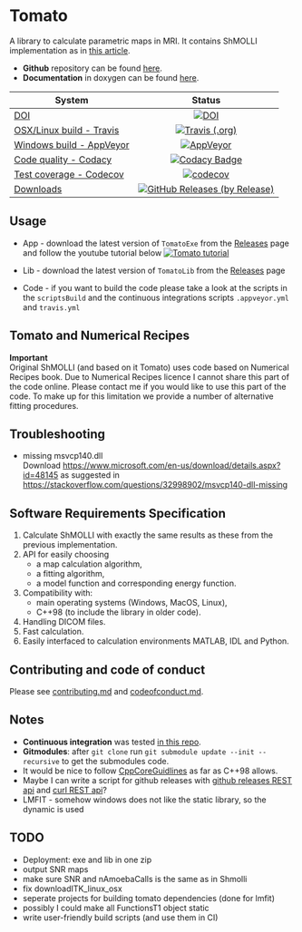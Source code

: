 # Tomato

A library to calculate parametric maps in MRI. It contains ShMOLLI implementation as in [this article](https://jcmr-online.biomedcentral.com/articles/10.1186/1532-429X-12-69).  
*   **Github** repository can be found [here](https://github.com/MRKonrad/tomato).  
*   **Documentation** in doxygen can be found [here](https://mrkonrad.github.io/tomato/html).

| System                                    |     Status                                                         |
|-------------------------------------------|:------------------------------------------------------------------:|
| [DOI][zenodo_link]                        | [![DOI][zenodo_badge]][zenodo_link]                                |
| [OSX/Linux build - Travis][travis_link]   | [![Travis (.org)][travis_badge]][travis_link]                      |
| [Windows build - AppVeyor][appveyor_link] | [![AppVeyor][appveyor_badge]][appveyor_link]                       |
| [Code quality - Codacy][codacy_link]      | [![Codacy Badge][codacy_badge]][codacy_link]                       |
| [Test coverage - Codecov][codecov_link]   | [![codecov][codecov_badge]][codecov_link]                          |
| [Downloads][downloads_link]               | [![GitHub Releases (by Release)][downloads_badge]][downloads_link] |

## Usage

*   App - download the latest version of `TomatoExe` from the [Releases][downloads_link] page and follow the youtube tutorial below
[![Tomato tutorial](https://img.youtube.com/vi/0tzNZNiZh18/0.jpg)](https://www.youtube.com/watch?v=0tzNZNiZh18)

*   Lib - download the latest version of `TomatoLib` from the [Releases][downloads_link] page

*   Code - if you want to build the code please take a look at the scripts in the `scriptsBuild` and the continuous integrations scripts `.appveyor.yml` and `travis.yml`

## Tomato and Numerical Recipes

**Important**  
Original ShMOLLI (and based on it Tomato) uses code based on Numerical Recipes book. Due to Numerical Recipes licence I cannot share this part of the code online. Please contact me if you would like to use this part of the code. To make up for this limitation we provide a number of alternative fitting procedures.

## Troubleshooting

*   missing msvcp140.dll  
Download <https://www.microsoft.com/en-us/download/details.aspx?id=48145> as suggested in <https://stackoverflow.com/questions/32998902/msvcp140-dll-missing>

## Software Requirements Specification

1.  Calculate ShMOLLI with exactly the same results as these from the previous implementation.
2.  API for easily choosing
    *   a map calculation algorithm,
    *   a fitting algorithm,
    *   a model function and corresponding energy function.
3.  Compatibility with:
    *   main operating systems (Windows, MacOS, Linux),
    *   C++98 (to include the library in older code).
4.  Handling DICOM files.
5.  Fast calculation.
6.  Easily interfaced to calculation environments MATLAB, IDL and Python.  

## Contributing and code of conduct

Please see [contributing.md](contributing.md) and [codeofconduct.md](codeofconduct.md).

## Notes

*   **Continuous integration** was tested [in this repo](https://github.com/MRKonrad/ContinousIntegrationPlayground).
*   **Gitmodules**: after `git clone` run `git submodule update --init --recursive` to get the submodules code.
*   It would be nice to follow [CppCoreGuidlines](https://github.com/isocpp/CppCoreGuidelines/blob/master/CppCoreGuidelines.md) as far as C++98 allows.
*   Maybe I can write a script for github releases with [github releases REST api](https://developer.github.com/v3/repos/releases/#create-a-release) and [curl REST api](http://www.codingpedia.org/ama/how-to-test-a-rest-api-from-command-line-with-curl/#12_HEAD_requests)?
*   LMFIT - somehow windows does not like the static library, so the dynamic is used

## TODO

*   Deployment: exe and lib in one zip
*   output SNR maps
*   make sure SNR and nAmoebaCalls is the same as in Shmolli
*   fix downloadITK_linux_osx
*   seperate projects for building tomato dependencies (done for lmfit)
*   possibly I could make all FunctionsT1 object static
*   write user-friendly build scripts (and use them in CI)

[zenodo_link]: https://zenodo.org/badge/latestdoi/142749215
[zenodo_badge]: https://img.shields.io/badge/DOI-10.5281%2Fzenodo.1489791-blue.svg?style=flat-square
[travis_link]: https://travis-ci.org/MRKonrad/tomato
[travis_badge]: https://img.shields.io/travis/MRKonrad/tomato/master.svg?style=flat-square
[appveyor_link]: https://ci.appveyor.com/project/MRKonrad/tomato
[appveyor_badge]: https://img.shields.io/appveyor/ci/MRKonrad/tomato/master.svg?style=flat-square
[codacy_link]: https://www.codacy.com/app/MRKonrad/tomato?utm_source=github.com&amp;utm_medium=referral&amp;utm_content=MRKonrad/tomato&amp;utm_campaign=Badge_Grade
[codacy_badge]: https://img.shields.io/codacy/grade/1ca5a2f31ee040cc9258fc5018e51c1e?style=flat-square
[codecov_link]: https://codecov.io/gh/MRKonrad/tomato
[codecov_badge]: https://img.shields.io/codecov/c/github/MRKonrad/tomato.svg?style=flat-square
[downloads_link]: https://github.com/MRKonrad/tomato/releases
[downloads_badge]: https://img.shields.io/github/downloads/MRKonrad/tomato/total.svg?style=flat-square
